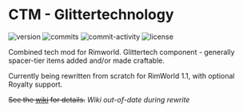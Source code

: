 # CTM - Glittertechnology
![version](https://img.shields.io/badge/RimWorld-1.1-brightgreen.svg) ![commits](https://img.shields.io/github/commits-since/dninemfive/ctm/v0.0.0.svg?color=orange&label=commits%20since%20rewrite%20began) ![commit-activity](https://img.shields.io/github/commit-activity/w/dninemfive/ctm) ![license](https://img.shields.io/badge/License-All%20rights%20reserved-blue.svg)

Combined tech mod for Rimworld. Glittertech component - generally spacer-tier items added and/or made craftable.

Currently being rewritten from scratch for RimWorld 1.1, with optional Royalty support.

~~See the [wiki](https://github.com/dninemfive/ctm/wiki) for details.~~ *Wiki out-of-date during rewrite*